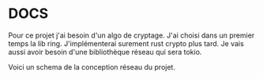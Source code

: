 # DOCS
Pour ce projet j'ai besoin d'un algo de cryptage. J'ai choisi dans un premier temps la lib ring. J'implémenterai surement rust crypto plus tard.
Je vais aussi avoir besoin d'une bibliothèque réseau qui sera tokio.

Voici un schema de la conception réseau du projet.
